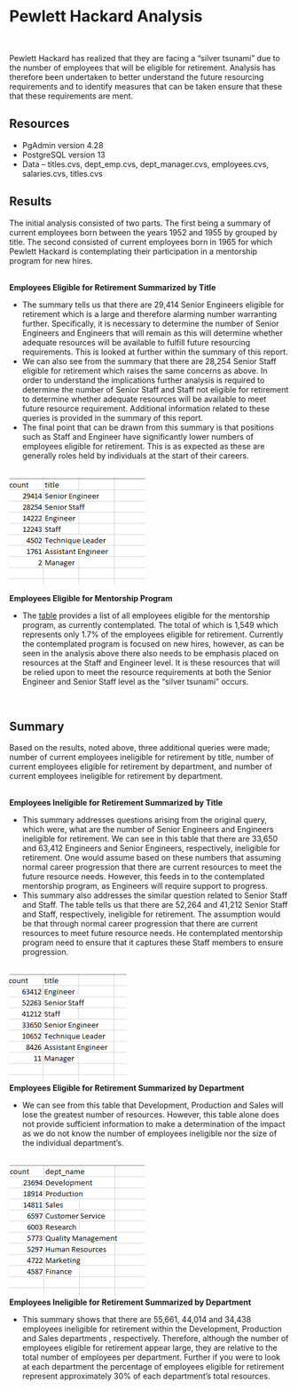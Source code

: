 <h1>Pewlett Hackard Analysis</h1>
<br>
<p>Pewlett Hackard has realized that they are facing a “silver tsunami” due to the number of employees that will be eligible for retirement.  Analysis has therefore been undertaken to better understand the future resourcing requirements and to identify measures that can be taken ensure that these that these requirements are ment.</p>
<h2>Resources</h2>
<ul>
<li>PgAdmin version 4.28</li>
<li>PostgreSQL version 13</li>
<li>Data – titles.cvs, dept_emp.cvs, dept_manager.cvs, employees.cvs, salaries.cvs, titles.cvs</li>
</ul>
<h2>Results</h2>
<p>The initial analysis consisted of two parts.  The first being a summary of current employees born between the years 1952 and 1955 by grouped by title.  The second consisted of current employees born in 1965 for which Pewlett Hackard is contemplating their participation in a mentorship program for new hires.</p>
<br>
<b>Employees Eligible for Retirement Summarized by Title</b>
<br>
<ul>
<li>The summary tells us that there are 29,414 Senior Engineers eligible for retirement which is a large and therefore alarming number warranting further.  Specifically, it is necessary to determine the number of Senior Engineers and Engineers that will remain as this will determine whether adequate resources will be available to fulfill future resourcing requirements.  This is looked at further within the summary of this report.</li>
<li>We can also see from the summary that there are 28,254 Senior Staff eligible for retirement which raises the same concerns as above. In order to understand the implications further analysis is required to determine the number of Senior Staff and Staff not eligible for retirement to determine whether adequate resources will be available to meet future resource requirement.  Additional information related to these queries is provided in the summary of this report.</li>
<li>The final point that can be drawn from this summary is that positions such as Staff and Engineer have significantly lower numbers of employees eligible for retirement.  This is as expected as these are generally roles held by individuals at the start of their careers.</li>
</ul>
<br>
<img src="https://github.com/bedwardssmith/Pewlett-Hackard-Analysis/blob/main/Analysis_Projects_Folder/Pewlett_Hackard_Analysis_Folder/Data/retiring_titles_sum.png" align=”middle”>
<br>

<b>Employees Eligible for Mentorship Program</b>
<ul>
<li>The <a href=” https://github.com/bedwardssmith/Pewlett-Hackard-Analysis/blob/main/Analysis_Projects_Folder/Pewlett_Hackard_Analysis_Folder/Data/mentorship_eligibility.csv">table</a> provides a list of all employees eligible for the mentorship program, as currently contemplated.  The total of which is 1,549 which represents only 1.7% of the employees eligible for retirement.  Currently the contemplated program is focused on new hires, however, as can be seen in the analysis above there also needs to be emphasis placed on resources at the Staff and Engineer level.  It is these resources that will be relied upon to meet the resource requirements at both the Senior Engineer and Senior Staff level as the “silver tsunami” occurs.</li>
</ul>
<br>
<h2>Summary</h2>
<p>Based on the results, noted above, three additional queries were made; number of current employees ineligible for retirement by title, number of current employees eligible for retirement by department, and number of current employees ineligible for retirement by department.</p>
<br>
<b>Employees Ineligible for Retirement Summarized by Title</b>
<ul>
<li>This summary addresses questions arising from the original query, which were, what are the number of Senior Engineers and Engineers ineligible for retirement.   We can see in this table that there are 33,650 and 63,412 Engineers and Senior Engineers, respectively, ineligible for retirement.  One would assume based on these numbers that assuming normal career progression that there are current resources to meet the future resource needs.  However, this feeds in to the contemplated mentorship program, as Engineers will require support to progress.</li>
<li>This summary also addresses the similar question related to Senior Staff and Staff.  The table tells us that there are 52,264 and 41,212 Senior Staff and Staff, respectively, ineligible for retirement.  The assumption would be that through normal career progression that there are current resources to meet future resource needs.  He contemplated mentorship program need to ensure that it captures these Staff members to ensure progression.</li>
</ul>
<br>
<img src="https://github.com/bedwardssmith/Pewlett-Hackard-Analysis/blob/main/Analysis_Projects_Folder/Pewlett_Hackard_Analysis_Folder/Data/ineligible_title_sum.png" align=”middle”>
<br>
<b>Employees Eligible for Retirement Summarized by Department</b>
<ul>
<li>We can see from this table that Development, Production and Sales will lose the greatest number of resources.  However, this table alone does not provide sufficient information to make a determination of the impact as we do not know the number of employees ineligible nor the size of the individual department’s.</li>
</ul>
<br>
<img src="https://github.com/bedwardssmith/Pewlett-Hackard-Analysis/blob/main/Analysis_Projects_Folder/Pewlett_Hackard_Analysis_Folder/Data/retiring_dept_sum.png" align=”middle”>
<br>
<b>Employees Ineligible for Retirement Summarized by Department</b>
<ul>
<li>This summary shows that there are 55,661, 44,014 and 34,438 employees ineligible for retirement within the Development, Production and Sales departments , respectively.  Therefore, although the number of employees eligible for retirement appear large, they are relative to the total number of employees per department.  Further if you were to look at each department the percentage of employees eligible for retirement represent approximately 30% of each department’s total resources.</li>
</ul>
<br>
<img scr="https://github.com/bedwardssmith/Pewlett-Hackard-Analysis/blob/main/Analysis_Projects_Folder/Pewlett_Hackard_Analysis_Folder/Data/retiring_dept_sum.png"  align=”middle">











